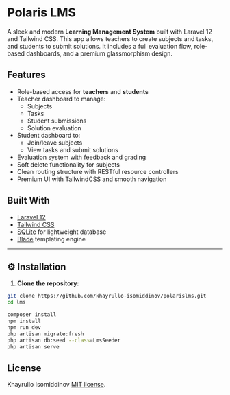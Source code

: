 # Polaris LMS

A sleek and modern **Learning Management System** built with Laravel 12 and Tailwind CSS. This app allows teachers to create subjects and tasks, and students to submit solutions. It includes a full evaluation flow, role-based dashboards, and a premium glassmorphism design.

## Features

- Role-based access for **teachers** and **students**
- Teacher dashboard to manage:
  - Subjects
  - Tasks
  - Student submissions
  - Solution evaluation
- Student dashboard to:
  - Join/leave subjects
  - View tasks and submit solutions
- Evaluation system with feedback and grading
- Soft delete functionality for subjects
- Clean routing structure with RESTful resource controllers
- Premium UI with TailwindCSS and smooth navigation

## Built With

- [Laravel 12](https://laravel.com/)
- [Tailwind CSS](https://tailwindcss.com/)
- [SQLite](https://www.sqlite.org/) for lightweight database
- [Blade](https://laravel.com/docs/12.x/blade) templating engine

---

## ⚙️ Installation

1. **Clone the repository:**

```bash
git clone https://github.com/khayrullo-isomiddinov/polarislms.git
cd lms

composer install
npm install
npm run dev
php artisan migrate:fresh
php artisan db:seed --class=LmsSeeder
php artisan serve
```
## License

Khayrullo Isomiddinov [MIT license](https://opensource.org/licenses/MIT).

